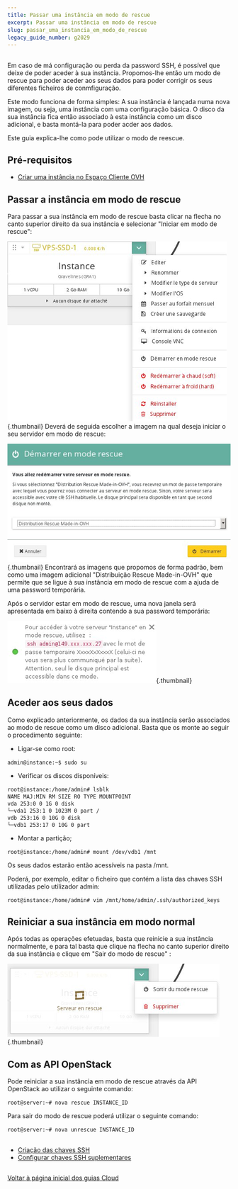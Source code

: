 ```yaml
---
title: Passar uma instância em modo de rescue
excerpt: Passar uma instância em modo de rescue
slug: passar_uma_instancia_em_modo_de_rescue
legacy_guide_number: g2029
---
```



## 
Em caso de má configuração ou perda da password SSH, é possível que deixe de poder aceder à sua instância.
Propomos-lhe então um modo de rescue para poder aceder aos seus dados para poder corrigir os seus diferentes ficheiros de conmfiguração.

Este modo funciona de forma simples:
A sua instância é lançada numa nova imagem, ou seja, uma instância com uma configuração básica.
O disco da sua instância fica então associado à esta instância como um disco adicional, e basta montá-la para poder acder aos dados.

Este guia explica-lhe como pode utilizar o modo de reescue.


## Pré-requisitos

- [Criar uma instância no Espaço Cliente OVH]({legacy}1775)




## Passar a instância em modo de rescue
Para passar a sua instância em modo de rescue basta clicar na flecha no canto superior direito da sua instância e selecionar "Iniciar em modo de rescue":

![](images/img_3494.jpg){.thumbnail}
Deverá de seguida escolher a imagem na qual deseja iniciar o seu servidor em modo de rescue:

![](images/img_3495.jpg){.thumbnail}
Encontrará as imagens que propomos de forma padrão, bem como uma imagem adicional "Distribuição Rescue Made-in-OVH" que permite que se ligue à sua instância em modo de rescue com a ajuda de uma password temporária.

Após o servidor estar em modo de rescue, uma nova janela será apresentada em baixo à direita contendo a sua password temporária:

![](images/img_3497.jpg){.thumbnail}


## Aceder aos seus dados
Como explicado anteriormente, os dados da sua instância serão associados ao modo de rescue como um disco adicional.
Basta que os monte ao seguir o procedimento seguinte:


- Ligar-se como root:


```
admin@instance:~$ sudo su
```


- Verificar os discos disponíveis:


```
root@instance:/home/admin# lsblk
NAME MAJ:MIN RM SIZE RO TYPE MOUNTPOINT
vda 253:0 0 1G 0 disk
└─vda1 253:1 0 1023M 0 part /
vdb 253:16 0 10G 0 disk
└─vdb1 253:17 0 10G 0 part
```


- Montar a partição;


```
root@instance:/home/admin# mount /dev/vdb1 /mnt
```



Os seus dados estarão então acessíveis na pasta /mnt.

Poderá, por exemplo, editar o ficheiro que contém a lista das chaves SSH utilizadas pelo utilizador admin:


```
root@instance:/home/admin# vim /mnt/home/admin/.ssh/authorized_keys
```




## Reiniciar a sua instância em modo normal
Após todas as operações efetuadas, basta que reinicie a sua instância normalmente, e para tal basta que clique na flecha no canto superior direito da sua instância e clique em "Sair do modo de rescue" :

![](images/img_3496.jpg){.thumbnail}


## Com as API OpenStack
Pode reiniciar a sua instância em modo de rescue através da API OpenStack ao utilizar o seguinte comando:


```
root@server:~# nova rescue INSTANCE_ID
```


Para sair do modo de rescue poderá utilizar o seguinte comando:


```
root@server:~# nova unrescue INSTANCE_ID
```




## 

- [Criação das chaves SSH]({legacy}1769)
- [Configurar chaves SSH suplementares]({legacy}1924)




## 
[Voltar à página inicial dos guias Cloud]({legacy}1785)

